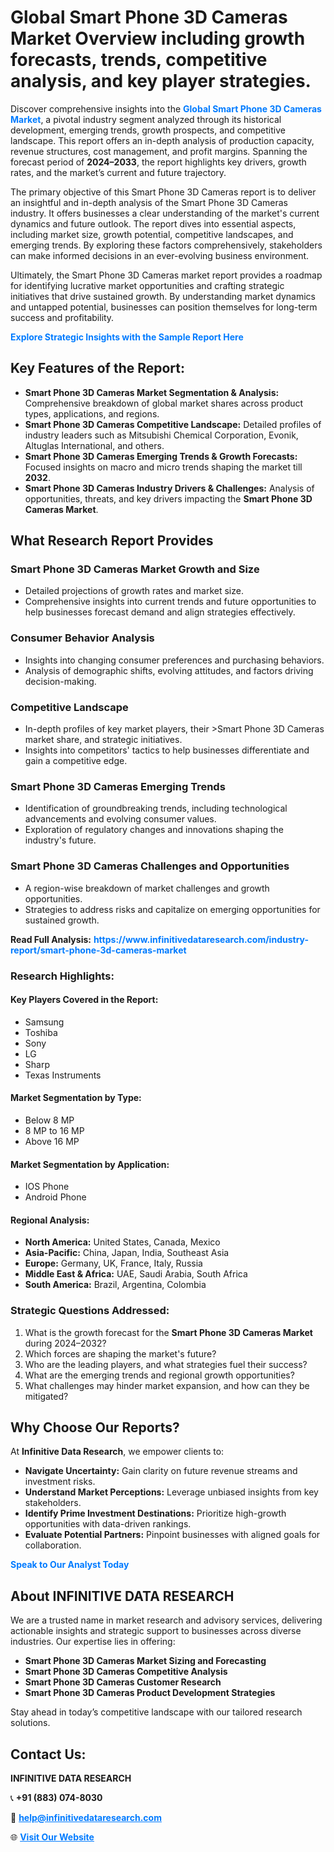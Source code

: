 <h1>Global Smart Phone 3D Cameras Market Overview including growth forecasts, trends, competitive analysis, and key player strategies.</h1>
<p>
Discover comprehensive insights into the 
<a href="https://www.infinitivedataresearch.com/industry-report/smart-phone-3d-cameras-market" rel="dofollow" style="color: #007BFF; text-decoration: none;"><strong>Global Smart Phone 3D Cameras Market</strong></a>, a pivotal industry segment analyzed through its historical development, emerging trends, growth prospects, and competitive landscape. This report offers an in-depth analysis of production capacity, revenue structures, cost management, and profit margins. Spanning the forecast period of <strong>2024–2033</strong>, the report highlights key drivers, growth rates, and the market’s current and future trajectory.
</p>
<p>
The primary objective of this Smart Phone 3D Cameras report is to deliver an insightful and in-depth analysis of the Smart Phone 3D Cameras industry. It offers businesses a clear understanding of the market's current dynamics and future outlook. The report dives into essential aspects, including market size, growth potential, competitive landscapes, and emerging trends. By exploring these factors comprehensively, stakeholders can make informed decisions in an ever-evolving business environment.
</p>
<p>
Ultimately, the Smart Phone 3D Cameras market report provides a roadmap for identifying lucrative market opportunities and crafting strategic initiatives that drive sustained growth. By understanding market dynamics and untapped potential, businesses can position themselves for long-term success and profitability.
</p>
<p>
<a href="https://www.infinitivedataresearch.com/request-sample/reportId=107132" style="color: #007BFF; text-decoration: none;"><strong>Explore Strategic Insights with the Sample Report Here</strong></a>
</p>

<h2>Key Features of the Report:</h2>
<ul>
<li><strong>Smart Phone 3D Cameras Market Segmentation & Analysis:</strong> Comprehensive breakdown of global market shares across product types, applications, and regions.</li>
<li><strong>Smart Phone 3D Cameras Competitive Landscape:</strong> Detailed profiles of industry leaders such as Mitsubishi Chemical Corporation, Evonik, Altuglas International, and others.</li>
<li><strong>Smart Phone 3D Cameras Emerging Trends & Growth Forecasts:</strong> Focused insights on macro and micro trends shaping the market till <strong>2032</strong>.</li>
<li><strong>Smart Phone 3D Cameras Industry Drivers & Challenges:</strong> Analysis of opportunities, threats, and key drivers impacting the <strong>Smart Phone 3D Cameras Market</strong>.</li>
</ul>

<h2>What Research Report Provides</h2>
<h3>Smart Phone 3D Cameras Market Growth and Size</h3>
<ul>
<li>Detailed projections of growth rates and market size.</li>
<li>Comprehensive insights into current trends and future opportunities to help businesses forecast demand and align strategies effectively.</li>
</ul>

<h3>Consumer Behavior Analysis</h3>
<ul>
<li>Insights into changing consumer preferences and purchasing behaviors.</li>
<li>Analysis of demographic shifts, evolving attitudes, and factors driving decision-making.</li>
</ul>

<h3>Competitive Landscape</h3>
<ul>
<li>In-depth profiles of key market players, their >Smart Phone 3D Cameras market share, and strategic initiatives.</li>
<li>Insights into competitors' tactics to help businesses differentiate and gain a competitive edge.</li>
</ul>

<h3>Smart Phone 3D Cameras Emerging Trends</h3>
<ul>
<li>Identification of groundbreaking trends, including technological advancements and evolving consumer values.</li>
<li>Exploration of regulatory changes and innovations shaping the industry's future.</li>
</ul>

<h3>Smart Phone 3D Cameras Challenges and Opportunities</h3>
<ul>
<li>A region-wise breakdown of market challenges and growth opportunities.</li>
<li>Strategies to address risks and capitalize on emerging opportunities for sustained growth.</li>
</ul>
<p><strong>Read Full Analysis:</strong> <a href="https://www.infinitivedataresearch.com/industry-report/smart-phone-3d-cameras-market" rel="dofollow" style="color: #007BFF; text-decoration: none;"><strong>https://www.infinitivedataresearch.com/industry-report/smart-phone-3d-cameras-market</strong></a></p>
<h3>Research Highlights:</h3>
<h4>Key Players Covered in the Report:</h4>
<ul><li>Samsung</li><li>Toshiba</li><li>Sony</li><li>LG</li><li>Sharp</li><li>Texas Instruments</li></ul>
<h4>Market Segmentation by Type:</h4>
<ul><li>Below 8 MP</li><li>8 MP to 16 MP</li><li>Above 16 MP</li></ul>
<h4>Market Segmentation by Application:</h4>
<ul><li>IOS Phone</li><li>Android Phone</li></ul>

<h4>Regional Analysis:</h4>
<ul>
<li><strong>North America:</strong> United States, Canada, Mexico</li>
<li><strong>Asia-Pacific:</strong> China, Japan, India, Southeast Asia</li>
<li><strong>Europe:</strong> Germany, UK, France, Italy, Russia</li>
<li><strong>Middle East & Africa:</strong> UAE, Saudi Arabia, South Africa</li>
<li><strong>South America:</strong> Brazil, Argentina, Colombia</li>
</ul>

<h3>Strategic Questions Addressed:</h3>
<ol>
<li>What is the growth forecast for the <strong>Smart Phone 3D Cameras Market</strong> during 2024–2032?</li>
<li>Which forces are shaping the market's future?</li>
<li>Who are the leading players, and what strategies fuel their success?</li>
<li>What are the emerging trends and regional growth opportunities?</li>
<li>What challenges may hinder market expansion, and how can they be mitigated?</li>
</ol>

<h2>Why Choose Our Reports?</h2>
<p>At <strong>Infinitive Data Research</strong>, we empower clients to:</p>
<ul>
<li><strong>Navigate Uncertainty:</strong> Gain clarity on future revenue streams and investment risks.</li>
<li><strong>Understand Market Perceptions:</strong> Leverage unbiased insights from key stakeholders.</li>
<li><strong>Identify Prime Investment Destinations:</strong> Prioritize high-growth opportunities with data-driven rankings.</li>
<li><strong>Evaluate Potential Partners:</strong> Pinpoint businesses with aligned goals for collaboration.</li>
</ul>
<p><a href="https://www.infinitivedataresearch.com/industry-report/smart-phone-3d-cameras-market" rel="dofollow" style="color: #007BFF; text-decoration: none;"><strong>Speak to Our Analyst Today</strong></a></p>

<h2>About INFINITIVE DATA RESEARCH</h2>
<p>We are a trusted name in market research and advisory services, delivering actionable insights and strategic support to businesses across diverse industries. Our expertise lies in offering:</p>
<ul>
<li><strong>Smart Phone 3D Cameras Market Sizing and Forecasting</strong></li>
<li><strong>Smart Phone 3D Cameras Competitive Analysis</strong></li>
<li><strong>Smart Phone 3D Cameras Customer Research</strong></li>
<li><strong>Smart Phone 3D Cameras Product Development Strategies</strong></li>
</ul>
<p>Stay ahead in today’s competitive landscape with our tailored research solutions.</p>

<h2>Contact Us:</h2>
<p><strong>INFINITIVE DATA RESEARCH</strong></p>
<p>📞 <strong>+91 (883) 074-8030</strong></p>
<p>📧 <strong><a href="mailto:help@infinitivedataresearch.com" style="color: #007BFF;">help@infinitivedataresearch.com</a></strong></p>
<p>🌐 <strong><a href="https://www.infinitivedataresearch.com" rel="dofollow" style="color: #007BFF;">Visit Our Website</a></strong></p>